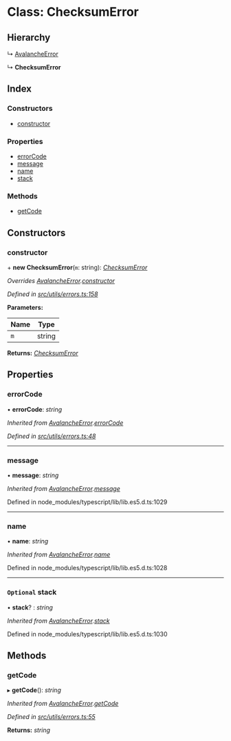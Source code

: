 # Class: ChecksumError

## Hierarchy

↳ [AvalancheError](src_utils.avalancheerror)

↳ **ChecksumError**

## Index

### Constructors

- [constructor](src_utils.checksumerror#constructor)

### Properties

- [errorCode](src_utils.checksumerror#errorcode)
- [message](src_utils.checksumerror#message)
- [name](src_utils.checksumerror#name)
- [stack](src_utils.checksumerror#optional-stack)

### Methods

- [getCode](src_utils.checksumerror#getcode)

## Constructors

### constructor

\+ **new ChecksumError**(`m`: string): _[ChecksumError](src_utils.checksumerror)_

_Overrides [AvalancheError](src_utils.avalancheerror).[constructor](src_utils.avalancheerror#constructor)_

_Defined in [src/utils/errors.ts:158](https://github.com/chain4travel/caminojs/blob/3883166/src/utils/errors.ts#L158)_

**Parameters:**

| Name | Type   |
| ---- | ------ |
| `m`  | string |

**Returns:** _[ChecksumError](src_utils.checksumerror)_

## Properties

### errorCode

• **errorCode**: _string_

_Inherited from [AvalancheError](src_utils.avalancheerror).[errorCode](src_utils.avalancheerror#errorcode)_

_Defined in [src/utils/errors.ts:48](https://github.com/chain4travel/caminojs/blob/3883166/src/utils/errors.ts#L48)_

---

### message

• **message**: _string_

_Inherited from [AvalancheError](src_utils.avalancheerror).[message](src_utils.avalancheerror#message)_

Defined in node_modules/typescript/lib/lib.es5.d.ts:1029

---

### name

• **name**: _string_

_Inherited from [AvalancheError](src_utils.avalancheerror).[name](src_utils.avalancheerror#name)_

Defined in node_modules/typescript/lib/lib.es5.d.ts:1028

---

### `Optional` stack

• **stack**? : _string_

_Inherited from [AvalancheError](src_utils.avalancheerror).[stack](src_utils.avalancheerror#optional-stack)_

Defined in node_modules/typescript/lib/lib.es5.d.ts:1030

## Methods

### getCode

▸ **getCode**(): _string_

_Inherited from [AvalancheError](src_utils.avalancheerror).[getCode](src_utils.avalancheerror#getcode)_

_Defined in [src/utils/errors.ts:55](https://github.com/chain4travel/caminojs/blob/3883166/src/utils/errors.ts#L55)_

**Returns:** _string_
